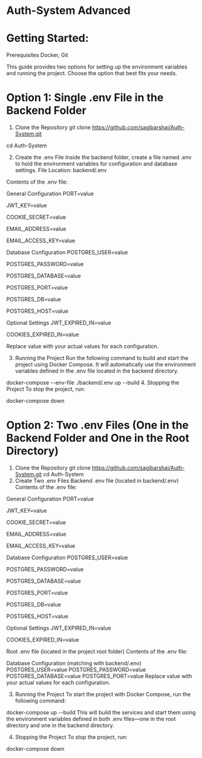 
# Auth-System Advanced



# Getting Started:
Prerequisites
Docker, Git

This guide provides two options for setting up the environment variables and running the project. Choose the option that best fits your needs.

# Option 1: Single .env File in the Backend Folder
1. Clone the Repository
git clone https://github.com/sagibarshai/Auth-System.git

cd Auth-System

2. Create the .env File
Inside the backend folder, create a file named .env to hold the environment variables for configuration and database settings.
File Location: backend/.env

Contents of the .env file:

General Configuration
PORT=value

JWT_KEY=value

COOKIE_SECRET=value

EMAIL_ADDRESS=value

EMAIL_ACCESS_KEY=value

Database Configuration
POSTGRES_USER=value

POSTGRES_PASSWORD=value

POSTGRES_DATABASE=value

POSTGRES_PORT=value

POSTGRES_DB=value

POSTGRES_HOST=value

Optional Settings
JWT_EXPIRED_IN=value

COOKIES_EXPIRED_IN=value

Replace value with your actual values for each configuration.

3. Running the Project
Run the following command to build and start the project using Docker Compose. It will automatically use the environment variables defined in the .env file located in the backend directory.

docker-compose --env-file ./backend/.env up --build
4. Stopping the Project
To stop the project, run:

docker-compose down


# Option 2: Two .env Files (One in the Backend Folder and One in the Root Directory)
1. Clone the Repository
git clone https://github.com/sagibarshai/Auth-System.git
cd Auth-System
2. Create Two .env Files
Backend .env file (located in backend/.env)
Contents of the .env file:

General Configuration
PORT=value

JWT_KEY=value

COOKIE_SECRET=value

EMAIL_ADDRESS=value

EMAIL_ACCESS_KEY=value

Database Configuration
POSTGRES_USER=value

POSTGRES_PASSWORD=value

POSTGRES_DATABASE=value

POSTGRES_PORT=value

POSTGRES_DB=value

POSTGRES_HOST=value

Optional Settings
JWT_EXPIRED_IN=value

COOKIES_EXPIRED_IN=value

Root .env file (located in the project root folder)
Contents of the .env file:

Database Configuration (matching with backend/.env)
POSTGRES_USER=value
POSTGRES_PASSWORD=value
POSTGRES_DATABASE=value
POSTGRES_PORT=value
Replace value with your actual values for each configuration.

3. Running the Project
To start the project with Docker Compose, run the following command:

docker-compose up --build
This will build the services and start them using the environment variables defined in both .env files—one in the root directory and one in the backend directory.

4. Stopping the Project
To stop the project, run:

docker-compose down

